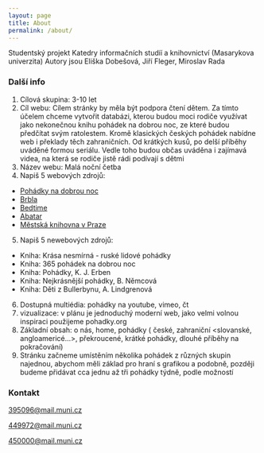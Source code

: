 ```yaml
---
layout: page
title: About
permalink: /about/
---
```


Studentský projekt Katedry informačních studíí a knihovnictví (Masarykova univerzita)
Autory jsou Eliška Dobešová, Jiří Fleger, Miroslav Rada

### Další info

1. Cílová skupina: 3-10 let
2. Cíl webu: 
Cílem stránky by měla být podpora čtení dětem. Za tímto účelem chceme vytvořit databázi, 
kterou budou moci rodiče využívat jako nekonečnou knihu pohádek na dobrou noc, 
ze které budou předčítat svým ratolestem. Kromě klasických českých pohádek 
nabídne web i překlady těch zahraničních. Od krátkých kusů, po delší příběhy 
uváděné formou seriálu. Vedle toho budou občas uváděna i zajímavá videa, 
na která se rodiče jistě rádi podívají s dětmi
3. Název webu: Malá noční četba
4. Napiš 5 webových zdrojů: 
  *   [Pohádky na dobrou noc](http://www.pohadky-na-dobrou-noc.cz/)
  *   [Brbla](http://brbla.net/pohadky/)
  *   [Bedtime](http://www.bedtime.com/category/stories/fairy-tales/)
  *   [Abatar](http://www.abatar.cz/)
  *   [Městská knihovna v Praze](https://www.mlp.cz/cz/projekty/on-line-projekty/) 
5. Napiš 5 newebových zdrojů: 
  *   Kniha: Krása nesmírná - ruské lidové pohádky
  *   Kniha: 365 pohádek na dobrou noc
  *   Kniha: Pohádky, K. J. Erben
  *   Kniha: Nejkrásnější pohádky, B. Němcová
  *   Kniha: Děti z Bullerbynu, A. Lindgrenová
6. Dostupná multiédia: pohádky na youtube, vimeo, čt
7. vizualizace: v plánu je jednoduchý moderní web, jako velmi volnou inspiraci použijeme pohadky.org
8. Základní obsah: o nás, home, pohádky ( české, zahraniční <slovanské, angloamericé...>, 
překroucené, krátké pohádky, dlouhé příběhy na pokračování)
9. Stránku začneme umístěním několika pohádek z různých skupin najednou, abychom měli základ pro hraní s grafikou a podobně, 
později budeme přidávat cca jednu až tři pohádky týdně, podle možností

### Kontakt

[395096@mail.muni.cz](mailto:395096@mail.muni.cz)

[449972@mail.muni.cz](mailto:449972@mail.muni.cz)

[450000@mail.muni.cz](mailto:450000@mail.muni.cz)

